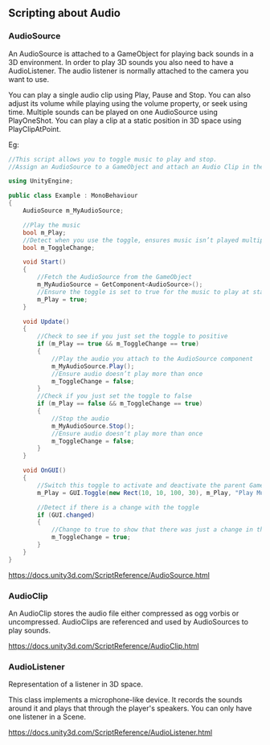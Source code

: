 ## Scripting about Audio



### AudioSource
An AudioSource is attached to a GameObject for playing back sounds in a 3D environment. In order to play 3D sounds you also need to have a AudioListener. The audio listener is normally attached to the camera you want to use. 

You can play a single audio clip using Play, Pause and Stop. You can also adjust its volume while playing using the volume property, or seek using time. Multiple sounds can be played on one AudioSource using PlayOneShot. You can play a clip at a static position in 3D space using PlayClipAtPoint.

Eg:
```cs
//This script allows you to toggle music to play and stop.
//Assign an AudioSource to a GameObject and attach an Audio Clip in the Audio Source. Attach this script to the GameObject.

using UnityEngine;

public class Example : MonoBehaviour
{
    AudioSource m_MyAudioSource;

    //Play the music
    bool m_Play;
    //Detect when you use the toggle, ensures music isn’t played multiple times
    bool m_ToggleChange;

    void Start()
    {
        //Fetch the AudioSource from the GameObject
        m_MyAudioSource = GetComponent<AudioSource>();
        //Ensure the toggle is set to true for the music to play at start-up
        m_Play = true;
    }

    void Update()
    {
        //Check to see if you just set the toggle to positive
        if (m_Play == true && m_ToggleChange == true)
        {
            //Play the audio you attach to the AudioSource component
            m_MyAudioSource.Play();
            //Ensure audio doesn’t play more than once
            m_ToggleChange = false;
        }
        //Check if you just set the toggle to false
        if (m_Play == false && m_ToggleChange == true)
        {
            //Stop the audio
            m_MyAudioSource.Stop();
            //Ensure audio doesn’t play more than once
            m_ToggleChange = false;
        }
    }

    void OnGUI()
    {
        //Switch this toggle to activate and deactivate the parent GameObject
        m_Play = GUI.Toggle(new Rect(10, 10, 100, 30), m_Play, "Play Music");

        //Detect if there is a change with the toggle
        if (GUI.changed)
        {
            //Change to true to show that there was just a change in the toggle state
            m_ToggleChange = true;
        }
    }
}
```

https://docs.unity3d.com/ScriptReference/AudioSource.html

### AudioClip

An AudioClip stores the audio file either compressed as ogg vorbis or uncompressed. AudioClips are referenced and used by AudioSources to play sounds.

https://docs.unity3d.com/ScriptReference/AudioClip.html


### AudioListener
Representation of a listener in 3D space.

This class implements a microphone-like device. It records the sounds around it and plays that through the player's speakers. You can only have one listener in a Scene.


https://docs.unity3d.com/ScriptReference/AudioListener.html


### 



